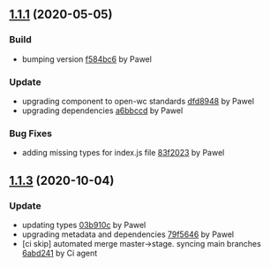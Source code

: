<a name="1.1.1"></a>
## [1.1.1](https://github.com/anypoint-web-components/anypoint-control-mixins/compare/1.0.3...1.1.1) (2020-05-05)

### Build

* bumping version [f584bc6](https://github.com/anypoint-web-components/anypoint-control-mixins/commit/f584bc6142064f245e726acf5fe1cdf2af733cfb) by Pawel


### Update

* upgrading component to open-wc standards [dfd8948](https://github.com/anypoint-web-components/anypoint-control-mixins/commit/dfd8948a93ba06f6166020007d8661052a54fe5a) by Pawel
* upgrading dependencies [a6bbccd](https://github.com/anypoint-web-components/anypoint-control-mixins/commit/a6bbccd024fcee43dc8d43bb62421d866599d7da) by Pawel


### Bug Fixes

* adding missing types for index.js file [83f2023](https://github.com/anypoint-web-components/anypoint-control-mixins/commit/83f202317be7647a90f0148915845b679f64dce1) by Pawel


<a name="1.1.3"></a>
## [1.1.3](https://github.com/anypoint-web-components/anypoint-control-mixins/compare/1.1.1...1.1.3) (2020-10-04)

### Update

* updating types [03b910c](https://github.com/anypoint-web-components/anypoint-control-mixins/commit/03b910c10be7ea6f5e17ade07813a71d31d659c0) by Pawel
* upgrading metadata and dependencies [79f5646](https://github.com/anypoint-web-components/anypoint-control-mixins/commit/79f564678860d7ef5120db437356da7b02508a7b) by Pawel
* [ci skip] automated merge master->stage. syncing main branches [6abd241](https://github.com/anypoint-web-components/anypoint-control-mixins/commit/6abd24188c570014f46b74aa020f9d3a9ec3fdec) by Ci agent


